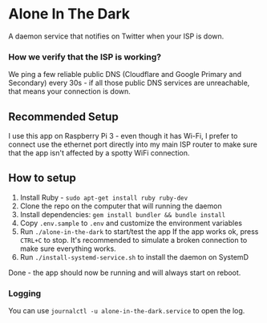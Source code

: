 # Alone In The Dark

A daemon service that notifies on Twitter when your ISP is down.

### How we verify that the ISP is working?

We ping a few reliable public DNS (Cloudflare and Google Primary and Secondary)
every 30s - if all those public DNS services are unreachable, that means
your connection is down.

## Recommended Setup

I use this app on Raspberry Pi 3 - even though it has Wi-Fi, I prefer to connect
use the ethernet port directly into my main ISP router to make sure that the app
isn't affected by a spotty WiFi connection.

## How to setup

1. Install Ruby - `sudo apt-get install ruby ruby-dev`
1. Clone the repo on the computer that will running the daemon
1. Install dependencies: `gem install bundler && bundle install`
1. Copy `.env.sample` to `.env` and customize the environment variables
1. Run `./alone-in-the-dark` to start/test the app
   If the app works ok, press `CTRL+C` to stop.
   It's recommended to simulate a broken connection to make sure everything works.
1. Run `./install-systemd-service.sh` to install the daemon on SystemD

Done - the app should now be running and will always start on reboot.

### Logging

You can use `journalctl -u alone-in-the-dark.service` to open the log.
